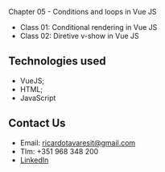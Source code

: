 Chapter 05 - Conditions and loops in Vue JS

- Class 01: Conditional rendering in Vue JS
- Class 02: Diretive v-show in Vue JS


## Technologies used

- VueJS;
- HTML;
- JavaScript

## Contact Us

- Email: ricardotavaresit@gmail.com
- Tlm: +351 968 348 200
- [LinkedIn](https://www.linkedin.com/in/ricardotavaresit/)

